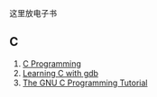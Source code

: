 这里放电子书

## C

1. [C Programming](https://en.wikibooks.org/wiki/C_Programming)
2. [Learning C with gdb](https://www.recurse.com/blog/5-learning-c-with-gdb)
3. [The GNU C Programming Tutorial](https://www.crasseux.com/books/ctut.pdf)